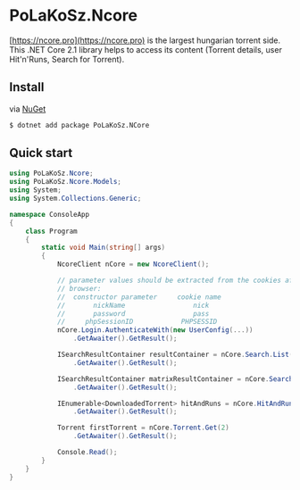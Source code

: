 # PoLaKoSz.Ncore

[https://ncore.pro](https://ncore.pro) is the largest hungarian torrent side. This .NET Core 2.1 library helps to access its content
(Torrent details, user Hit'n'Runs, Search for Torrent).

## Install

via [NuGet](https://www.nuget.org/packages/PoLaKoSz.Ncore/)

``` sh
$ dotnet add package PoLaKoSz.NCore
```

## Quick start

``` c#
using PoLaKoSz.Ncore;
using PoLaKoSz.Ncore.Models;
using System;
using System.Collections.Generic;

namespace ConsoleApp
{
    class Program
    {
        static void Main(string[] args)
        {
            NcoreClient nCore = new NcoreClient();

            // parameter values should be extracted from the cookies after logged in from a
            // browser:
            //  constructor parameter     cookie name
            //       nickName                 nick
            //       password                 pass
            //     phpSessionID            PHPSESSID
            nCore.Login.AuthenticateWith(new UserConfig(...))
                .GetAwaiter().GetResult();

            ISearchResultContainer resultContainer = nCore.Search.List()
                .GetAwaiter().GetResult();

            ISearchResultContainer matrixResultContainer = nCore.Search.For("The Matrix")
                .GetAwaiter().GetResult();

            IEnumerable<DownloadedTorrent> hitAndRuns = nCore.HitAndRuns.List()
                .GetAwaiter().GetResult();

            Torrent firstTorrent = nCore.Torrent.Get(2)
                .GetAwaiter().GetResult();

            Console.Read();
        }
    }
}
```
